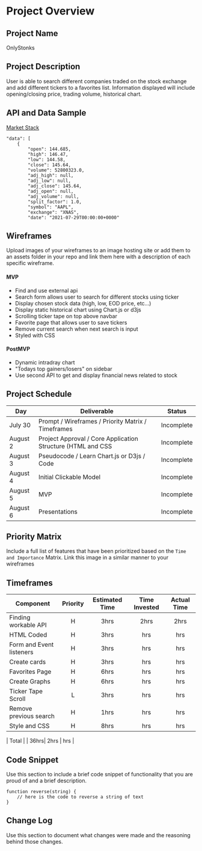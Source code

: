 # Project Overview


## Project Name

OnlyStonks

## Project Description

User is able to search different companies traded on the stock exchange and add different tickers to a favorites list. Information displayed will include opening/closing price, trading volume, historical chart. 

## API and Data Sample

[Market Stack](https://marketstack.com/)

    "data": [
        {
            "open": 144.685,
            "high": 146.47,
            "low": 144.58,
            "close": 145.64,
            "volume": 52800323.0,
            "adj_high": null,
            "adj_low": null,
            "adj_close": 145.64,
            "adj_open": null,
            "adj_volume": null,
            "split_factor": 1.0,
            "symbol": "AAPL",
            "exchange": "XNAS",
            "date": "2021-07-29T00:00:00+0000" 

## Wireframes

Upload images of your wireframes to an image hosting site or add them to an assets folder in your repo and link them here with a description of each specific wireframe.


#### MVP 

- Find and use external api 
- Search form allows user to search for different stocks using ticker
- Display chosen stock data (high, low, EOD price, etc...)
- Display static historical chart using Chart.js or d3js
- Scrolling ticker tape on top above navbar
- Favorite page that allows user to save tickers 
- Remove current search when next search is input
- Styled with CSS

#### PostMVP  

- Dynamic intradray chart
- "Todays top gainers/losers" on sidebar 
- Use second API to get and display financial news related to stock


## Project Schedule

|  Day | Deliverable | Status
|---|---| ---|
|July 30| Prompt / Wireframes / Priority Matrix / Timeframes | Incomplete
|August 2| Project Approval / Core Application Structure (HTML and CSS| Incomplete
|August 3| Pseudocode / Learn Chart.js or D3js / Code | Incomplete
|August 4| Initial Clickable Model  | Incomplete
|August 5| MVP | Incomplete
|August 6| Presentations | Incomplete

## Priority Matrix

Include a full list of features that have been prioritized based on the `Time and Importance` Matrix.  Link this image in a similar manner to your wireframes

## Timeframes


| Component | Priority | Estimated Time | Time Invested | Actual Time |
| --- | :---: |  :---: | :---: | :---: |
| Finding workable API | H | 3hrs| 2hrs | 2hrs |
| HTML Coded | H | 3hrs| hrs | hrs |
| Form and Event listeners | H | 3hrs| hrs | hrs |
| Create cards  | H | 3hrs| hrs | hrs |
| Favorites Page | H | 6hrs| hrs | hrs |
| Create Graphs | H | 6hrs| hrs | hrs |
| Ticker Tape Scroll | L | 3hrs| hrs | hrs |
| Remove previous search | H | 1hrs| hrs | hrs |
| Style and CSS | H | 8hrs| hrs | hrs |


| Total |  | 36hrs| 2hrs | hrs |

## Code Snippet

Use this section to include a brief code snippet of functionality that you are proud of and a brief description.  

```
function reverse(string) {
	// here is the code to reverse a string of text
}
```

## Change Log
 Use this section to document what changes were made and the reasoning behind those changes.  